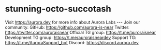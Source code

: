 # stunning-octo-succotash
Visit https://aurora.dev for more info about Aurora Labs --- Join our community: GitHub: https://github.com/aurora-is-near Twitter: https://twitter.com/auroraisnear Official TG group: https://t.me/auroraisnear Development TG group: https://t.me/auroraisneardev Support TG: https://t.me/AuroraSupport_bot Discord: https://discord.aurora.dev
